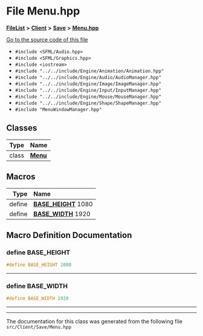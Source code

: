 

# File Menu.hpp



[**FileList**](files.md) **>** [**Client**](dir_133b3cdd880ca9e91a51b18f00995eeb.md) **>** [**Save**](dir_7f2caee7a039a4df72b6a79e2fa54694.md) **>** [**Menu.hpp**](Menu_8hpp.md)

[Go to the source code of this file](Menu_8hpp_source.md)



* `#include <SFML/Audio.hpp>`
* `#include <SFML/Graphics.hpp>`
* `#include <iostream>`
* `#include "../../include/Engine/Animation/Animation.hpp"`
* `#include "../../include/Engine/Audio/AudioManager.hpp"`
* `#include "../../include/Engine/Image/ImageManager.hpp"`
* `#include "../../include/Engine/Input/InputManager.hpp"`
* `#include "../../include/Engine/Mouse/MouseManager.hpp"`
* `#include "../../include/Engine/Shape/ShapeManager.hpp"`
* `#include "MenuWindowManager.hpp"`















## Classes

| Type | Name |
| ---: | :--- |
| class | [**Menu**](classMenu.md) <br> |

















































## Macros

| Type | Name |
| ---: | :--- |
| define  | [**BASE\_HEIGHT**](Menu_8hpp.md#define-base_height)  1080<br> |
| define  | [**BASE\_WIDTH**](Menu_8hpp.md#define-base_width)  1920<br> |

## Macro Definition Documentation





### define BASE\_HEIGHT 

```C++
#define BASE_HEIGHT 1080
```




<hr>



### define BASE\_WIDTH 

```C++
#define BASE_WIDTH 1920
```




<hr>

------------------------------
The documentation for this class was generated from the following file `src/Client/Save/Menu.hpp`

